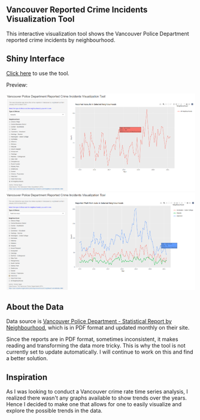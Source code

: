 ## Vancouver Reported Crime Incidents Visualization Tool

This interactive visualization tool shows the Vancouver Police Department reported crime incidents by neighbourhood.

## Shiny Interface

[Click here](https://wendy-ngan.shinyapps.io/vpd-crime-visual/) to use the tool.


Preview:

![](Screenshots/app-1.png)
![](Screenshots/app-2.png)

## About the Data
Data source is [Vancouver Police Department - Statistical Report by Neighbourhood](https://vpd.ca/police/organization/planning-research-audit/neighbourhood-statistics.html), which is in PDF format and updated monthly on their site.

Since the reports are in PDF format, sometimes inconsistent, it makes reading and transforming the data more tricky. This is why the tool is not currently set to update automatically. I will continue to work on this and find a better solution.

## Inspiration
As I was looking to conduct a Vancouver crime rate time series analysis, I realized there wasn't any graphs available to show trends over the years. Hence I decided to make one that allows for one to easily visualize and explore the possible trends in the data.

